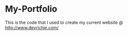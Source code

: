 # My-Portfolio
This is the code that I used to create my current website @ http://www.devrichie.com/
